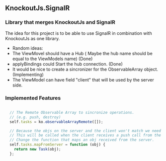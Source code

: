 ## KnockoutJs.SignalR

### Library that merges KnockoutJs and SignalR
The idea for this project is to be able to use SignalR in combination with KnockoutJs as one library.

* Random ideas:
 * The ViewMovel should have a Hub ( Maybe the hub name should be equal to the ViewModels name) (Done)
 * applyBindings could Start the hub connection. (Done)
 * It would be nice to create a sincronizer for the ObservableArray object. (Implementing)
 * The ViewModel can have field "client" that will be used by the server side.

### Implemented Features
```JavaScript

  // The Remote Observable Array to sincronize operations.
  // (e.g. push, destroy)
  self.tasks = ko.observableArrayRemote([]);

  // Because the objs on the server and the client won't match we need a map function.
  // This will be called when the client receives a push call from the server.
  // Change the function that maps an obj received from the server.
  self.tasks.mapFromServer = function (obj) {
    return new Task(obj);
  };

```

